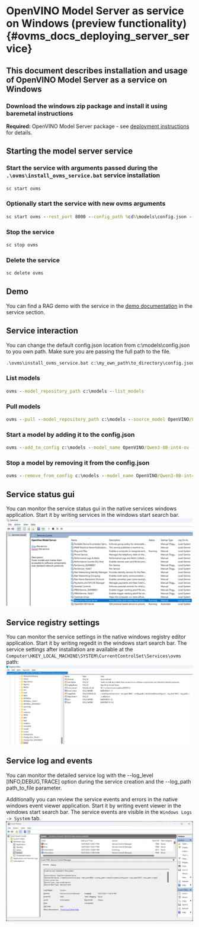 # OpenVINO Model Server as service on Windows (preview functionality) {#ovms_docs_deploying_server_service}

## This document describes installation and usage of OpenVINO Model Server as a service on Windows

### Download the windows zip package and install it using baremetal instructions

**Required:** OpenVINO Model Server package - see [deployment instructions](deploying_server_baremetal.md) for details.

## Starting the model server service

### Start the service with arguments passed during the `.\ovms\install_ovms_service.bat` service installation
```bat
sc start ovms
```

### Optionally start the service with new ovms arguments
```bat
sc start ovms --rest_port 8000 --config_path %cd%\models\config.json --log_level INFO --log_path %cd%\ovms_server.log
```

### Stop the service
```bat
sc stop ovms
```

### Delete the service
```bat
sc delete ovms
```

## Demo
You can find a RAG demo with the service in the [demo documentation](../demos/continuous_batching/rag/README.md) in the service section.

## Service interaction
You can change the default config.json location from c:\models\config.json to you own path. Make sure you are passing the full path to the file.
```bat
.\ovms\install_ovms_service.bat c:\my_own_path\to_directory\config.json
```

### List models
```bat
ovms --model_repository_path c:\models --list_models
```

### Pull models
```bat
ovms --pull --model_repository_path c:\models --source_model OpenVINO/Qwen3-8B-int4-ov --task text_generation
```

### Start a model by adding it to the config.json
```bat
ovms --add_to_config c:\models --model_name OpenVINO/Qwen3-8B-int4-ov --model_path OpenVINO/Qwen3-8B-int4-ov
```

### Stop a model by removing it from the config.json
```bat
ovms --remove_from_config c:\models --model_name OpenVINO/Qwen3-8B-int4-ov
```

## Service status gui
You can monitor the service status gui in the native services windows application.
Start it by writing services in the windows start search bar.
![Service Status](windows_service1.jpg)

## Service registry settings
You can monitor the service settings in the native windows registry editor application.
Start it by writing regedit in the windows start search bar.
The service settings after installation are available at the `Computer\HKEY_LOCAL_MACHINE\SYSTEM\CurrentControlSet\Services\ovms` path:
![Service Status](windows_service_registry1.jpg)

## Service log and events
You can monitor the detailed service log with the --log_level [INFO,DEBUG,TRACE] option during the service creation and the --log_path path_to_file parameter.

Additionally you can review the service events and errors in the native windows event viewer application.
Start it by writing event viewer in the windows start search bar.
The service events are visible in the `Windows Logs -> System` tab.
![Service Status](windows_service_events1.jpg)
